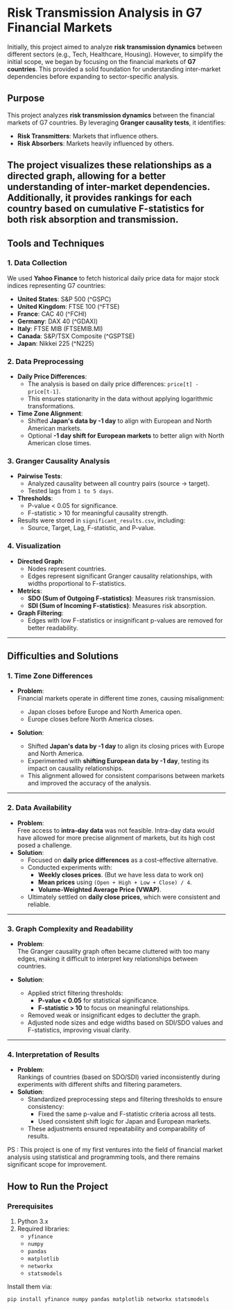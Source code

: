 # Risk Transmission Analysis in G7 Financial Markets
Initially, this project aimed to analyze **risk transmission dynamics** between different sectors (e.g., Tech, Healthcare, Housing). However, to simplify the initial scope, we began by focusing on the financial markets of **G7 countries**. This provided a solid foundation for understanding inter-market dependencies before expanding to sector-specific analysis.

## Purpose
This project analyzes **risk transmission dynamics** between the financial markets of G7 countries. By leveraging **Granger causality tests**, it identifies:
- **Risk Transmitters**: Markets that influence others.
- **Risk Absorbers**: Markets heavily influenced by others.

The project visualizes these relationships as a directed graph, allowing for a better understanding of inter-market dependencies. Additionally, it provides rankings for each country based on cumulative F-statistics for both risk absorption and transmission.
---

## Tools and Techniques

### 1. Data Collection
We used **Yahoo Finance** to fetch historical daily price data for major stock indices representing G7 countries:
- **United States**: S&P 500 (^GSPC)
- **United Kingdom**: FTSE 100 (^FTSE)
- **France**: CAC 40 (^FCHI)
- **Germany**: DAX 40 (^GDAXI)
- **Italy**: FTSE MIB (FTSEMIB.MI)
- **Canada**: S&P/TSX Composite (^GSPTSE)
- **Japan**: Nikkei 225 (^N225)

### 2. Data Preprocessing
- **Daily Price Differences**:
  - The analysis is based on daily price differences: `price[t] - price[t-1]`.
  - This ensures stationarity in the data without applying logarithmic transformations.
- **Time Zone Alignment**:
  - Shifted **Japan's data by -1 day** to align with European and North American markets.
  - Optional **-1 day shift for European markets** to better align with North American close times.

### 3. Granger Causality Analysis
- **Pairwise Tests**:
  - Analyzed causality between all country pairs (source → target).
  - Tested lags from `1 to 5 days`.
- **Thresholds**:
  - P-value < 0.05 for significance.
  - F-statistic > 10 for meaningful causality strength.
- Results were stored in `significant_results.csv`, including:
  - Source, Target, Lag, F-statistic, and P-value.

### 4. Visualization
- **Directed Graph**:
  - Nodes represent countries.
  - Edges represent significant Granger causality relationships, with widths proportional to F-statistics.
- **Metrics**:
  - **SDO (Sum of Outgoing F-statistics)**: Measures risk transmission.
  - **SDI (Sum of Incoming F-statistics)**: Measures risk absorption.
- **Graph Filtering**:
  - Edges with low F-statistics or insignificant p-values are removed for better readability.

---

## Difficulties and Solutions

### 1. Time Zone Differences
- **Problem**:  
  Financial markets operate in different time zones, causing misalignment:
  - Japan closes before Europe and North America open.
  - Europe closes before North America closes.

- **Solution**:  
  - Shifted **Japan's data by -1 day** to align its closing prices with Europe and North America.
  - Experimented with **shifting European data by -1 day**, testing its impact on causality relationships.
  - This alignment allowed for consistent comparisons between markets and improved the accuracy of the analysis.

---

### 2. Data Availability
- **Problem**:  
  Free access to **intra-day data** was not feasible. Intra-day data would have allowed for more precise alignment of markets, but its high cost posed a challenge.
- **Solution**:  
  - Focused on **daily price differences** as a cost-effective alternative.
  - Conducted experiments with:
    - **Weekly closes prices**. (But we have less data to work on)
    - **Mean prices** using `(Open + High + Low + Close) / 4`.
    - **Volume-Weighted Average Price (VWAP)**.
  - Ultimately settled on **daily close prices**, which were consistent and reliable.

---

### 3. Graph Complexity and Readability
- **Problem**:  
  The Granger causality graph often became cluttered with too many edges, making it difficult to interpret key relationships between countries.

- **Solution**:  
  - Applied strict filtering thresholds:
    - **P-value < 0.05** for statistical significance.
    - **F-statistic > 10** to focus on meaningful relationships.
  - Removed weak or insignificant edges to declutter the graph.
  - Adjusted node sizes and edge widths based on SDI/SDO values and F-statistics, improving visual clarity.

---

### 4. Interpretation of Results
- **Problem**:  
  Rankings of countries (based on SDO/SDI) varied inconsistently during experiments with different shifts and filtering parameters.
- **Solution**:  
  - Standardized preprocessing steps and filtering thresholds to ensure consistency:
    - Fixed the same p-value and F-statistic criteria across all tests.
    - Used consistent shift logic for Japan and European markets.
  - These adjustments ensured repeatability and comparability of results.

PS : This project is one of my first ventures into the field of financial market analysis using statistical and programming tools, and there remains significant scope for improvement.


## How to Run the Project

### Prerequisites
1. Python 3.x
2. Required libraries:
   - `yfinance`
   - `numpy`
   - `pandas`
   - `matplotlib`
   - `networkx`
   - `statsmodels`

Install them via:
```bash
pip install yfinance numpy pandas matplotlib networkx statsmodels

